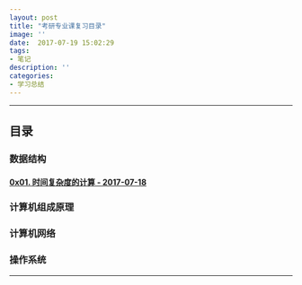 ```yaml
---
layout: post
title: "考研专业课复习目录"
image: ''
date:  2017-07-19 15:02:29
tags:
- 笔记
description: ''
categories:
- 学习总结
---
```


---  
## 目录

### 数据结构

#### [0x01. 时间复杂度的计算 - 2017-07-18](../timecomplexity)

### 计算机组成原理

### 计算机网络

### 操作系统

---  
